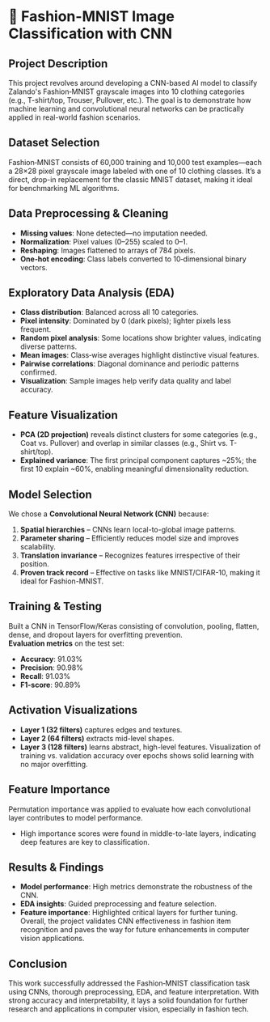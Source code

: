 # 👗 Fashion-MNIST Image Classification with CNN

## Project Description
This project revolves around developing a CNN-based AI model to classify Zalando's Fashion‑MNIST grayscale images into 10 clothing categories (e.g., T-shirt/top, Trouser, Pullover, etc.). The goal is to demonstrate how machine learning and convolutional neural networks can be practically applied in real-world fashion scenarios.

## Dataset Selection
Fashion‑MNIST consists of 60,000 training and 10,000 test examples—each a 28×28 pixel grayscale image labeled with one of 10 clothing classes. It’s a direct, drop-in replacement for the classic MNIST dataset, making it ideal for benchmarking ML algorithms.

## Data Preprocessing & Cleaning
- **Missing values**: None detected—no imputation needed.  
- **Normalization**: Pixel values (0–255) scaled to 0–1.  
- **Reshaping**: Images flattened to arrays of 784 pixels.  
- **One‑hot encoding**: Class labels converted to 10‑dimensional binary vectors.

## Exploratory Data Analysis (EDA)
- **Class distribution**: Balanced across all 10 categories.  
- **Pixel intensity**: Dominated by 0 (dark pixels); lighter pixels less frequent.  
- **Random pixel analysis**: Some locations show brighter values, indicating diverse patterns.  
- **Mean images**: Class‑wise averages highlight distinctive visual features.  
- **Pairwise correlations**: Diagonal dominance and periodic patterns confirmed.  
- **Visualization**: Sample images help verify data quality and label accuracy.

## Feature Visualization
- **PCA (2D projection)** reveals distinct clusters for some categories (e.g., Coat vs. Pullover) and overlap in similar classes (e.g., Shirt vs. T-shirt/top).  
- **Explained variance**: The first principal component captures ~25%; the first 10 explain ~60%, enabling meaningful dimensionality reduction.

## Model Selection
We chose a **Convolutional Neural Network (CNN)** because:
1. **Spatial hierarchies** – CNNs learn local-to-global image patterns.  
2. **Parameter sharing** – Efficiently reduces model size and improves scalability.  
3. **Translation invariance** – Recognizes features irrespective of their position.  
4. **Proven track record** – Effective on tasks like MNIST/CIFAR-10, making it ideal for Fashion-MNIST.

## Training & Testing
Built a CNN in TensorFlow/Keras consisting of convolution, pooling, flatten, dense, and dropout layers for overfitting prevention.  
**Evaluation metrics** on the test set:
- **Accuracy**: 91.03%  
- **Precision**: 90.98%  
- **Recall**: 91.03%  
- **F1-score**: 90.89%

## Activation Visualizations
- **Layer 1 (32 filters)** captures edges and textures.  
- **Layer 2 (64 filters)** extracts mid-level shapes.  
- **Layer 3 (128 filters)** learns abstract, high-level features.
Visualization of training vs. validation accuracy over epochs shows solid learning with no major overfitting.

## Feature Importance
Permutation importance was applied to evaluate how each convolutional layer contributes to model performance.  
- High importance scores were found in middle-to-late layers, indicating deep features are key to classification.

## Results & Findings
- **Model performance**: High metrics demonstrate the robustness of the CNN.  
- **EDA insights**: Guided preprocessing and feature selection.  
- **Feature importance**: Highlighted critical layers for further tuning.
Overall, the project validates CNN effectiveness in fashion item recognition and paves the way for future enhancements in computer vision applications.

## Conclusion
This work successfully addressed the Fashion‑MNIST classification task using CNNs, thorough preprocessing, EDA, and feature interpretation. With strong accuracy and interpretability, it lays a solid foundation for further research and applications in computer vision, especially in fashion tech.


